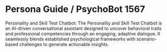 # Persona Guide / PsychoBot 1567
Personality and Skill Test Chatbot:
The Personality and Skill Test Chatbot is an AI-driven conversational assistant designed to uncover behavioral traits and professional competencies through an engaging, adaptive dialogue. It seamlessly blends established psychological frameworks with scenario-based challenges to generate actionable insights.
